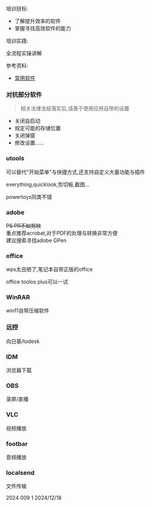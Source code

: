 培训目标:

- 了解提升效率的软件
- 掌握寻找高效软件的能力

培训实践:

全流程实操讲解

参考资料:

- [常用软件]()

### 对抗部分软件

> 相关法律法规落实后,请善于使用应用自带的设置

- 关闭自启动
- 规定可能的存储位置
- 关闭弹窗
- 修改设置......

### utools

可以替代"开始菜单"与快捷方式,还支持自定义大量功能与插件

everything,quicklook,剪切板,截图...

powertoys同类不错

### adobe

~~PS PR不如剪映~~  
重点推荐acrobat,对于PDF的处理与转换非常方便  
建议搜索寻找adobe GPen

### office

wps太丑陋了,笔记本自带正版的office

office toolos plus可以一试

### WinRAR

win11自带压缩软件

### 远控

向日葵/todesk

### IDM

浏览器下载

### OBS

录屏/直播

### VLC

视频播放

### footbar

音频播放

### localsend

文件传输

2024 009 1 2024/12/18